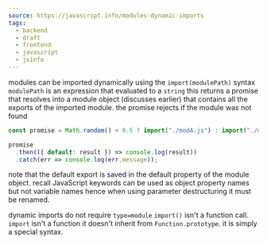 ```yaml
---
source: https://javascript.info/modules-dynamic-imports
tags:
  - backend
  - draft
  - frontend
  - javascript
  - jsinfo
---
```

modules can be imported dynamically using the `import(modulePath)` syntax  
`modulePath` is an expression that evaluated to a `string`
this returns a promise that resolves into a module object (discusses earlier) that contains all the exports of the imported module.
the promise rejects if the module was not found

```javascript
const promise = Math.random() < 0.5 ? import("./modA.js") : import("./modB.js");

promise
  .then(({ default: result }) => console.log(result))
  .catch(err => console.log(err.message));
```

note that the default export is saved in the default property of the module object.
recall JavaScript keywords can be used as object property names but not variable names
hence when using parameter destructuring it must be renamed.

dynamic imports do not require `type=module`
`import()` isn't a function call. `import` isn't a function it doesn't inherit from `Function.prototype`.
it is simply a special syntax.